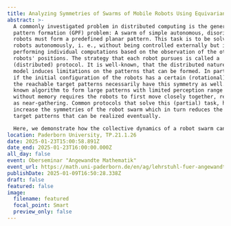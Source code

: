 ```yaml
---
title: Analyzing Symmetries of Swarms of Mobile Robots Using Equivariant Dynamics
abstract: >-
  A commonly investigated problem in distributed computing is the general
  pattern formation (GPF) problem: A swarm of simple autonomous, disoriented
  robots must form a predefined planar pattern. This task is to be solved by the
  robots autonomously, i. e., without being controlled externally but instead by
  performing individual computations based on the observation of the other
  robots' positions. The strategy that each robot pursues is called a
  (distributed) protocol. It is well-known, that the distributed nature of the
  model induces limitations on the patterns that can be formed. In particular,
  if the initial configuration of the robots has a certain (rotational) symmetry
  the reachable target patterns necessarily have this symmetry as well. The only
  known algorithm to form large patterns with limited perception range and
  without memory requires the robots to first move closely together, referred to
  as near-gathering. Common protocols that solve this (partial) task, however,
  increase the symmetries of the robot swarm which in turn reduces the number of
  target patterns that can be realized eventually.

  Here, we demonstrate how the collective dynamics of a robot swarm can be modelled conveniently in the language of dynamical systems. These mathematical models naturally come with certain equivariance (i. e., symmetry) properties which can be exploited to study the effect of an algorithm on the symmetries of the swarm. We derive a condition on a general protocol under which the increase of symmetries is impossible. Then, we introduce two example protocols which satisfy this condition. Both induce non-trivial collective dynamics and at least partly solve the near-gathering problem without increasing symmetries of the swarm.
location: Paderborn University, TP.21.1.26
date: 2025-01-23T15:00:58.891Z
date_end: 2025-01-23T16:00:00.000Z
all_day: false
event: Oberseminar "Angewandte Mathematik"
event_url: https://math.uni-paderborn.de/en/ag/lehrstuhl-fuer-angewandte-mathematik/lehre/oberseminar
publishDate: 2025-01-09T16:50:28.338Z
draft: false
featured: false
image:
  filename: featured
  focal_point: Smart
  preview_only: false
---
```

